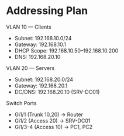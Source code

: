 # Addressing Plan

VLAN 10 — Clients  
- Subnet: 192.168.10.0/24  
- Gateway: 192.168.10.1  
- DHCP Scope: 192.168.10.50–192.168.10.200  
- DNS: 192.168.20.10

VLAN 20 — Servers  
- Subnet: 192.168.20.0/24  
- Gateway: 192.168.20.1  
- DC/DNS: 192.168.20.10 (SRV-DC01)

Switch Ports  
- Gi1/1 (Trunk 10,20) → Router  
- Gi1/2 (Access 20) → SRV-DC01  
- Gi1/3–4 (Access 10) → PC1, PC2
